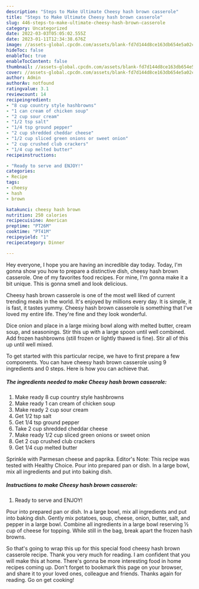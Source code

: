 ```yaml
---
description: "Steps to Make Ultimate Cheesy hash brown casserole"
title: "Steps to Make Ultimate Cheesy hash brown casserole"
slug: 446-steps-to-make-ultimate-cheesy-hash-brown-casserole
category: Uncategorized
date: 2022-03-03T05:05:02.555Z
date: 2023-01-11T12:34:38.676Z
image: //assets-global.cpcdn.com/assets/blank-fd7d144d8ce163db654e5a02c40b08a2775adb7897d16e4062681dc7e1b2800f.png
hideToc: false
enableToc: true
enableTocContent: false
thumbnail: //assets-global.cpcdn.com/assets/blank-fd7d144d8ce163db654e5a02c40b08a2775adb7897d16e4062681dc7e1b2800f.png
cover: //assets-global.cpcdn.com/assets/blank-fd7d144d8ce163db654e5a02c40b08a2775adb7897d16e4062681dc7e1b2800f.png
author: Admin
authorAv: notfound
ratingvalue: 3.1
reviewcount: 14
recipeingredient:
- "8 cup country style hashbrowns"
- "1 can cream of chicken soup"
- "2 cup sour cream"
- "1/2 tsp salt"
- "1/4 tsp ground pepper"
- "2 cup shredded cheddar cheese"
- "1/2 cup sliced green onions or sweet onion"
- "2 cup crushed club crackers"
- "1/4 cup melted butter"
recipeinstructions:

- "Ready to serve and ENJOY!"
categories:
- Recipe
tags:
- cheesy
- hash
- brown

katakunci: cheesy hash brown 
nutrition: 250 calories
recipecuisine: American
preptime: "PT26M"
cooktime: "PT41M"
recipeyield: "1"
recipecategory: Dinner

---
```



Hey everyone, I hope you are having an incredible day today. Today, I'm gonna show you how to prepare a distinctive dish, cheesy hash brown casserole. One of my favorites food recipes. For mine, I'm gonna make it a bit unique. This is gonna smell and look delicious.

Cheesy hash brown casserole is one of the most well liked of current trending meals in the world. It's enjoyed by millions every day. It is simple, it is fast, it tastes yummy. Cheesy hash brown casserole is something that I've loved my entire life. They're fine and they look wonderful.

Dice onion and place in a large mixing bowl along with melted butter, cream soup, and seasonings. Stir this up with a large spoon until well combined. Add frozen hashbrowns (still frozen or lightly thawed is fine). Stir all of this up until well mixed.


To get started with this particular recipe, we have to first prepare a few components. You can have cheesy hash brown casserole using 9 ingredients and 0 steps. Here is how you can achieve that.

<!--inarticleads1-->

##### The ingredients needed to make Cheesy hash brown casserole:

1. Make ready 8 cup country style hashbrowns
1. Make ready 1 can cream of chicken soup
1. Make ready 2 cup sour cream
1. Get 1/2 tsp salt
1. Get 1/4 tsp ground pepper
1. Take 2 cup shredded cheddar cheese
1. Make ready 1/2 cup sliced green onions or sweet onion
1. Get 2 cup crushed club crackers
1. Get 1/4 cup melted butter


Sprinkle with Parmesan cheese and paprika. Editor&#39;s Note: This recipe was tested with Healthy Choice. Pour into prepared pan or dish. In a large bowl, mix all ingredients and put into baking dish. 

<!--inarticleads2-->

##### Instructions to make Cheesy hash brown casserole:


1. Ready to serve and ENJOY!

Pour into prepared pan or dish. In a large bowl, mix all ingredients and put into baking dish. Gently mix potatoes, soup, cheese, onion, butter, salt, and pepper in a large bowl. Combine all ingredients in a large bowl reserving ½ cup of cheese for topping. While still in the bag, break apart the frozen hash browns. 

So that's going to wrap this up for this special food cheesy hash brown casserole recipe. Thank you very much for reading. I am confident that you will make this at home. There's gonna be more interesting food in home recipes coming up. Don't forget to bookmark this page on your browser, and share it to your loved ones, colleague and friends. Thanks again for reading. Go on get cooking!
